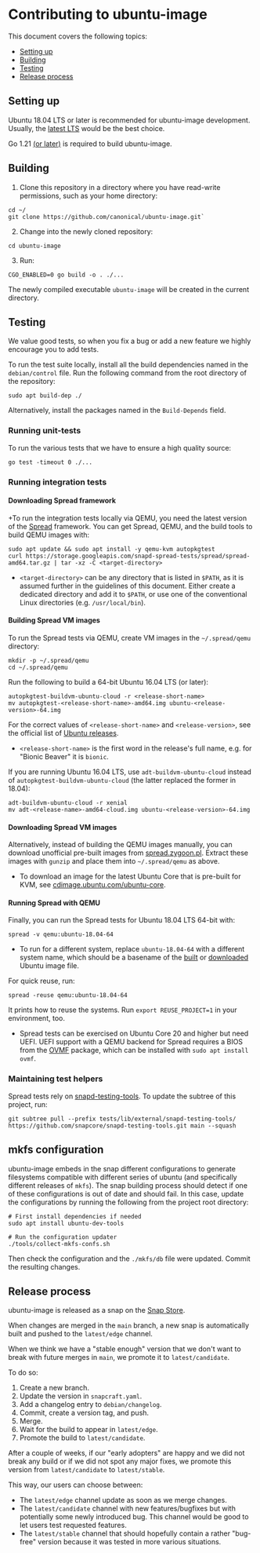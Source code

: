 # Contributing to ubuntu-image

This document covers the following topics:

* [Setting up](#setting-up)
* [Building](#building)
* [Testing](#testing)
* [Release process](#release-process)


## Setting up

Ubuntu 18.04 LTS or later is recommended for ubuntu-image development.
Usually, the [latest LTS](https://releases.ubuntu.com/) would be the best choice.

Go 1.21 [(or later)](https://snapcraft.io/go) is required to build ubuntu-image.


## Building

1. Clone this repository in a directory where you have read-write permissions, such as your home directory: 
```
cd ~/
git clone https://github.com/canonical/ubuntu-image.git`
```
2. Change into the newly cloned repository:
```
cd ubuntu-image
```
3. Run:
```
CGO_ENABLED=0 go build -o . ./...
```

The newly compiled executable `ubuntu-image` will be created in the current directory. 


## Testing

We value good tests, so when you fix a bug or add a new feature we highly encourage you to add tests.

To run the test suite locally, install all the build dependencies named in the `debian/control` file. Run the following command from the root directory of the repository:
```
sudo apt build-dep ./
```

Alternatively, install the packages named in the `Build-Depends` field.


### Running unit-tests

To run the various tests that we have to ensure a high quality source:
```
go test -timeout 0 ./...
```

### Running integration tests

#### Downloading Spread framework

+To run the integration tests locally via QEMU, you need the latest version of the [Spread](https://github.com/snapcore/spread) framework. You can get Spread, QEMU, and the build tools to build QEMU images with:
```
sudo apt update && sudo apt install -y qemu-kvm autopkgtest
curl https://storage.googleapis.com/snapd-spread-tests/spread/spread-amd64.tar.gz | tar -xz -C <target-directory>
```

* `<target-directory>` can be any directory that is listed in `$PATH`, as it is assumed further in the guidelines of this document. Either create a dedicated directory and add it to `$PATH`, or use one of the conventional Linux directories (e.g. `/usr/local/bin`).

#### Building Spread VM images

To run the Spread tests via QEMU, create VM images in the
`~/.spread/qemu` directory:
```
mkdir -p ~/.spread/qemu
cd ~/.spread/qemu
```

Run the following to build a 64-bit Ubuntu 16.04 LTS (or later):
```
autopkgtest-buildvm-ubuntu-cloud -r <release-short-name>
mv autopkgtest-<release-short-name>-amd64.img ubuntu-<release-version>-64.img  
```

For the correct values of `<release-short-name>` and `<release-version>`, see the official list of [Ubuntu releases](https://wiki.ubuntu.com/Releases). 

* `<release-short-name>` is the first word in the release's full name, 
e.g. for "Bionic Beaver" it is `bionic`.

If you are running Ubuntu 16.04 LTS, use `adt-buildvm-ubuntu-cloud` instead of `autopkgtest-buildvm-ubuntu-cloud` (the latter replaced the former in 18.04):
```
adt-buildvm-ubuntu-cloud -r xenial
mv adt-<release-name>-amd64-cloud.img ubuntu-<release-version>-64.img
```

#### Downloading Spread VM images

Alternatively, instead of building the QEMU images manually, you can download unofficial pre-built images from [spread.zygoon.pl](https://spread.zygoon.pl/). Extract these images with `gunzip` and place them into `~/.spread/qemu` as above.

* To download an image for the latest Ubuntu Core that is pre-built for KVM, see [cdimage.ubuntu.com/ubuntu-core](https://cdimage.ubuntu.com/ubuntu-core/).


#### Running Spread with QEMU

Finally, you can run the Spread tests for Ubuntu 18.04 LTS 64-bit with:
```
spread -v qemu:ubuntu-18.04-64
```

* To run for a different system, replace `ubuntu-18.04-64` with a different system name, which should be a basename of the [built](#building-spread-vm-images) or [downloaded](#downloading-spread-vm-images) Ubuntu image file.

For quick reuse, run:
```
spread -reuse qemu:ubuntu-18.04-64
```

It prints how to reuse the systems. Run `export REUSE_PROJECT=1` in your environment, too.

* Spread tests can be exercised on Ubuntu Core 20 and higher but need UEFI. UEFI support with a QEMU backend for Spread requires a BIOS from the [OVMF](https://wiki.ubuntu.com/UEFI/OVMF) package, which can be installed with `sudo apt install ovmf`.

### Maintaining test helpers

Spread tests rely on [snapd-testing-tools](https://github.com/snapcore/snapd-testing-tools). To update the subtree of this project, run:
```
git subtree pull --prefix tests/lib/external/snapd-testing-tools/ https://github.com/snapcore/snapd-testing-tools.git main --squash
```


## mkfs configuration

ubuntu-image embeds in the snap different configurations to generate filesystems compatible with different series of ubuntu (and specifically different releases of `mkfs`). The snap building process should detect if one of these configurations is out of date and should fail. In this case, update the configurations by running the following from the project root directory:
```
# First install dependencies if needed
sudo apt install ubuntu-dev-tools

# Run the configuration updater
./tools/collect-mkfs-confs.sh
```

Then check the configuration and the `./mkfs/db` file were updated. Commit the resulting changes.


## Release process

ubuntu-image is released as a snap on the [Snap Store](https://snapcraft.io/ubuntu-image).

When changes are merged in the `main` branch, a new snap is automatically built and pushed to the `latest/edge` channel.

When we think we have a "stable enough" version that we don't want to break with future merges in `main`, we promote it to `latest/candidate`. 

To do so:
1. Create a new branch.
2. Update the version in `snapcraft.yaml`.
3. Add a changelog entry to `debian/changelog`.
4. Commit, create a version tag, and push.
5. Merge.
6. Wait for the build to appear in `latest/edge`.
7. Promote the build to `latest/candidate`.

After a couple of weeks, if our "early adopters" are happy and we did not break any build or if we did not spot any major fixes, we promote this version from `latest/candidate` to `latest/stable`.

This way, our users can choose between:

- The `latest/edge` channel update as soon as we merge changes.
- The `latest/candidate` channel with new features/bugfixes but with potentially some newly introduced bug. This channel would be good to let users test requested features.
- The `latest/stable` channel that should hopefully contain a rather "bug-free" version because it was tested in more various situations.
